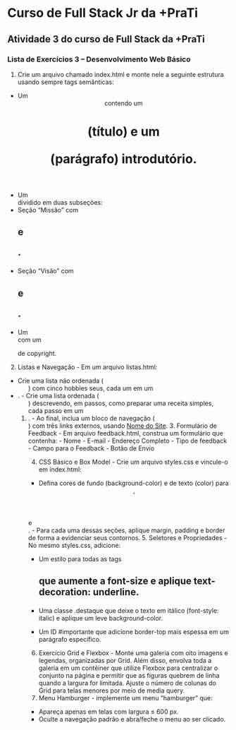 # Curso de Full Stack Jr da +PraTi

## Atividade 3 do curso de Full Stack da +PraTi

### Lista de Exercícios 3 – Desenvolvimento Web Básico

1. Crie um arquivo chamado index.html e monte nele a seguinte estrutura usando
sempre tags semânticas:
- Um <header> contendo um <h1> (título) e um <p> (parágrafo) introdutório.
- Um <main> dividido em duas subseções:
- Seção “Missão” com <h2> e <p>.
- Seção “Visão” com <h2> e <p>.
- Um <footer> com um <p> de copyright.
2. Listas e Navegação - Em um arquivo listas.html:
- Crie uma lista não ordenada (<ul>) com cinco hobbies seus, cada um em um
<li>.
- Crie uma lista ordenada (<ol>) descrevendo, em passos, como preparar uma
receita simples, cada passo em um <li>.
- Ao final, inclua um bloco de navegação (<nav>) com três links externos,
usando <a href="URL_DO_SITE">Nome do Site</a>.
3. Formulário de Feedback - Em arquivo feedback.html, construa um formulário
que contenha:
- Nome
- E-mail
- Endereço Completo
- Tipo de feedback
- Campo para o Feedback
- Botão de Envio

4. CSS Básico e Box Model - Crie um arquivo styles.css e vincule-o em
index.html:
- Defina cores de fundo (background-color) e de texto (color) para <header>,
<main> e <footer>.
- Para cada uma dessas seções, aplique margin, padding e border de forma a
evidenciar seus contornos.
5. Seletores e Propriedades - No mesmo styles.css, adicione:

- Um estilo para todas as tags <h2> que aumente a font-size e aplique text-
decoration: underline.

- Uma classe .destaque que deixe o texto em itálico (font-style: italic) e aplique
um leve background-color.

- Um ID #importante que adicione border-top mais espessa em um parágrafo
específico.
6. Exercício Grid e Flexbox - Monte uma galeria com oito imagens e legendas,
organizadas por Grid. Além disso, envolva toda a galeria em um contêiner que
utilize Flexbox para centralizar o conjunto na página e permitir que as figuras
quebrem de linha quando a largura for limitada. Ajuste o número de colunas do
Grid para telas menores por meio de media query.
7. Menu Hamburger - implemente um menu “hamburger” que:
- Apareça apenas em telas com largura ≤ 600 px.
- Oculte a navegação padrão e abra/feche o menu ao ser clicado.
